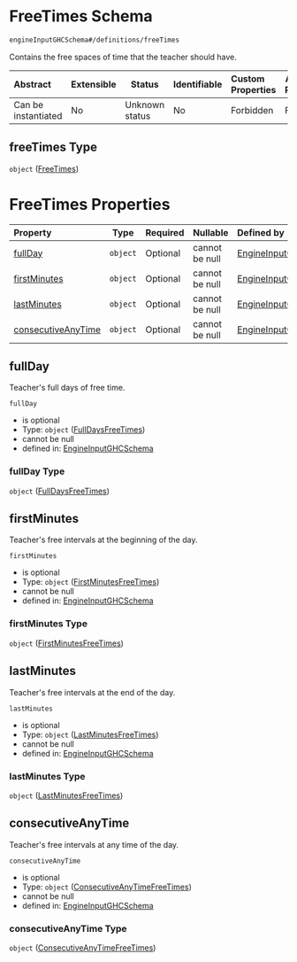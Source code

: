 # FreeTimes Schema

```txt
engineInputGHCSchema#/definitions/freeTimes
```

Contains the free spaces of time that the teacher should have.


| Abstract            | Extensible | Status         | Identifiable | Custom Properties | Additional Properties | Access Restrictions | Defined In                                                         |
| :------------------ | ---------- | -------------- | ------------ | :---------------- | --------------------- | ------------------- | ------------------------------------------------------------------ |
| Can be instantiated | No         | Unknown status | No           | Forbidden         | Forbidden             | none                | [ghc.schema.json\*](../out/ghc.schema.json "open original schema") |

## freeTimes Type

`object` ([FreeTimes](ghc-definitions-freetimes.md))

# FreeTimes Properties

| Property                                  | Type     | Required | Nullable       | Defined by                                                                                                                                                              |
| :---------------------------------------- | -------- | -------- | -------------- | :---------------------------------------------------------------------------------------------------------------------------------------------------------------------- |
| [fullDay](#fullday)                       | `object` | Optional | cannot be null | [EngineInputGHCSchema](ghc-definitions-freetimes-properties-fulldaysfreetimes.md "engineInputGHCSchema#/definitions/freeTimes/properties/fullDay")                      |
| [firstMinutes](#firstminutes)             | `object` | Optional | cannot be null | [EngineInputGHCSchema](ghc-definitions-freetimes-properties-firstminutesfreetimes.md "engineInputGHCSchema#/definitions/freeTimes/properties/firstMinutes")             |
| [lastMinutes](#lastminutes)               | `object` | Optional | cannot be null | [EngineInputGHCSchema](ghc-definitions-freetimes-properties-lastminutesfreetimes.md "engineInputGHCSchema#/definitions/freeTimes/properties/lastMinutes")               |
| [consecutiveAnyTime](#consecutiveanytime) | `object` | Optional | cannot be null | [EngineInputGHCSchema](ghc-definitions-freetimes-properties-consecutiveanytimefreetimes.md "engineInputGHCSchema#/definitions/freeTimes/properties/consecutiveAnyTime") |

## fullDay

Teacher's full days of free time.


`fullDay`

-   is optional
-   Type: `object` ([FullDaysFreeTimes](ghc-definitions-freetimes-properties-fulldaysfreetimes.md))
-   cannot be null
-   defined in: [EngineInputGHCSchema](ghc-definitions-freetimes-properties-fulldaysfreetimes.md "engineInputGHCSchema#/definitions/freeTimes/properties/fullDay")

### fullDay Type

`object` ([FullDaysFreeTimes](ghc-definitions-freetimes-properties-fulldaysfreetimes.md))

## firstMinutes

Teacher's free intervals at the beginning of the day.


`firstMinutes`

-   is optional
-   Type: `object` ([FirstMinutesFreeTimes](ghc-definitions-freetimes-properties-firstminutesfreetimes.md))
-   cannot be null
-   defined in: [EngineInputGHCSchema](ghc-definitions-freetimes-properties-firstminutesfreetimes.md "engineInputGHCSchema#/definitions/freeTimes/properties/firstMinutes")

### firstMinutes Type

`object` ([FirstMinutesFreeTimes](ghc-definitions-freetimes-properties-firstminutesfreetimes.md))

## lastMinutes

Teacher's free intervals at the end of the day.


`lastMinutes`

-   is optional
-   Type: `object` ([LastMinutesFreeTimes](ghc-definitions-freetimes-properties-lastminutesfreetimes.md))
-   cannot be null
-   defined in: [EngineInputGHCSchema](ghc-definitions-freetimes-properties-lastminutesfreetimes.md "engineInputGHCSchema#/definitions/freeTimes/properties/lastMinutes")

### lastMinutes Type

`object` ([LastMinutesFreeTimes](ghc-definitions-freetimes-properties-lastminutesfreetimes.md))

## consecutiveAnyTime

Teacher's free intervals at any time of the day.


`consecutiveAnyTime`

-   is optional
-   Type: `object` ([ConsecutiveAnyTimeFreeTimes](ghc-definitions-freetimes-properties-consecutiveanytimefreetimes.md))
-   cannot be null
-   defined in: [EngineInputGHCSchema](ghc-definitions-freetimes-properties-consecutiveanytimefreetimes.md "engineInputGHCSchema#/definitions/freeTimes/properties/consecutiveAnyTime")

### consecutiveAnyTime Type

`object` ([ConsecutiveAnyTimeFreeTimes](ghc-definitions-freetimes-properties-consecutiveanytimefreetimes.md))
